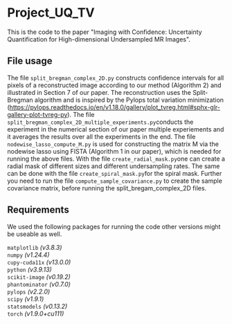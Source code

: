 # Project_UQ_TV

This is the code to the paper "Imaging with Confidence: Uncertainty Quantification for High-dimensional Undersampled MR Images".

## File usage
The file `split_bregman_complex_2D.py` constructs confidence intervals for all pixels of a reconstructed image according to our method (Algorithm 2) and illustrated in Section 7 of our paper. The reconstruction uses the Split-Bregman algorithm and is inspired by the Pylops total variation minimization (https://pylops.readthedocs.io/en/v1.18.0/gallery/plot_tvreg.html#sphx-glr-gallery-plot-tvreg-py).
The file `split_bregman_complex_2D_multiple_experiments.py`conducts the experiment in the numerical section of our paper multiple experiements and it averages the results over all the experiments in the end. 
The file `nodewise_lasso_compute_M.py` is used for constructing the matrix M via the nodewise lasso using FISTA (Algorithm 1 in our paper), which is needed for running the above files. With the file `create_radial_mask.py`one can create a radial mask of different sizes and different undersampling rates. The same can be done with the file `create_spiral_mask.py`for the spiral mask.
Further you need to run the file `compute_sample_covariance.py` to create the sample covariance matrix, before running the split_bregam_complex_2D files.


## Requirements
We used the following packages for running the code other versions might be useable as well.

`matplotlib` *(v3.8.3)*  
`numpy` *(v1.24.4)*  
`cupy-cuda11x` *(v13.0.0)*    
`python` *(v3.9.13)*  
`scikit-image` *(v0.19.2)*  
`phantominator` *(v0.7.0)*   
`pylops` *(v2.2.0)*   
`scipy` *(v1.9.1)*   
`statsmodels` *(v0.13.2)*    
`torch` *(v1.9.0+cu111)*
